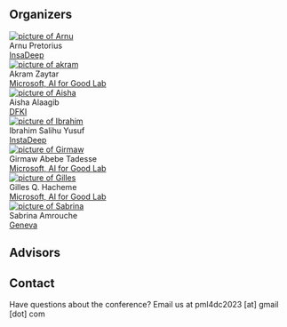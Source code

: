 

## Organizers  

<div>

<div class="iblock organizerbox ">
    <a target='_blank' href="https://twitter.com/arnupretorius?lang=en">
     <img src="{{basepath}}/images/organizers/arnu_pretorius.jpg" class="headshot" alt="picture of Arnu">
      </a>
        <div class="headshotname"> Arnu Pretorius</div>
        <a href="https://twitter.com/arnupretorius?lang=en"  target='_blank' class="headshotaffiliation"> InsaDeep  </a>
</div>


<div class="iblock organizerbox ">
    <a target='_blank' href="https://akramz.space/">
     <img src="{{basepath}}/images/organizers/akram.jpeg" class="headshot" alt="picture of akram">
      </a>
        <div class="headshotname"> Akram Zaytar</div>
        <a href="https://akramz.space/"  target='_blank' class="headshotaffiliation"> Microsoft, AI for Good Lab  </a>
</div>


<div class="iblock organizerbox ">
     <a target='_blank' href="https://twitter.com/AishaAlaagib/">
        <img src="{{basepath}}/images/organizers/Aisha_Alagib.jpg" class="headshot" alt="picture of Aisha">
      </a>
        <div class="headshotname"> Aisha Alaagib </div>
        <a href="https://aishaalaagib.netlify.app/"  target='_blank' class="headshotaffiliation"> DFKI </a>
 </div>

 <div class="iblock organizerbox ">
     <a target='_blank' href="https://uk.linkedin.com/in/ibrahim-salihu-yusuf-721103100">
        <img src="{{basepath}}/images/organizers/ ibrahim.jpeg" class="headshot" alt="picture of Ibrahim">
      </a>
        <div class="headshotname"> Ibrahim Salihu Yusuf </div>
        <a href="https://uk.linkedin.com/in/ibrahim-salihu-yusuf-721103100"  target='_blank' class="headshotaffiliation"> InstaDeep </a>
 </div> 
    <div class="iblock organizerbox ">
    <a target='_blank' href="https://www.microsoft.com/en-us/research/people/gtadesse/">
     <img src="{{basepath}}/images/organizers/girmaw.jpg" class="headshot" alt="picture of Girmaw">
      </a>
        <div class="headshotname"> Girmaw Abebe Tadesse</div>
        <a href="https://www.microsoft.com/en-us/research/people/gtadesse/"  target='_blank' class="headshotaffiliation"> Microsoft, AI for Good Lab  </a>
</div>
<div class="iblock organizerbox ">
     <a target='_blank' href="https://www.gilleshacheme.com/">
        <img src="{{basepath}}/images/organizers/gilles.jpg" class="headshot" alt="picture of Gilles">
      </a>
        <div class="headshotname"> Gilles Q. Hacheme </div>
        <a href="https://www.gilleshacheme.com/"  target='_blank' class="headshotaffiliation"> Microsoft, AI for Good Lab </a>
 </div>

 <div class="iblock organizerbox ">
     <a target='_blank' href="https://scholar.google.at/citations?user=ZiRtIssAAAAJ&hl=en">
        <img src="{{basepath}}/images/organizers/ Sabrina_Amrouche.jpg" class="headshot" alt="picture of Sabrina">
      </a>
        <div class="headshotname"> Sabrina Amrouche </div>
        <a href="https://scholar.google.at/citations?user=ZiRtIssAAAAJ&hl=en"  target='_blank' class="headshotaffiliation"> Geneva </a>
 </div>
        
</div>


## Advisors



## Contact

Have questions about the conference? Email us at pml4dc2023 [at] gmail [dot] com
